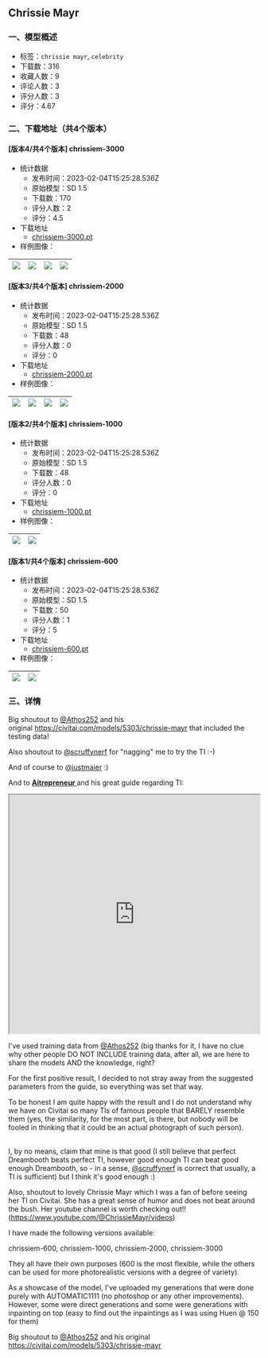 ## Chrissie Mayr
### 一、模型概述

- 标签：`chrissie mayr`, `celebrity`
- 下载数：316
- 收藏人数：9
- 评论人数：3
- 评分人数：3
- 评分：4.67

### 二、下载地址（共4个版本）

#### [版本4/共4个版本] chrissiem-3000

- 统计数据
  - 发布时间：2023-02-04T15:25:28.536Z
  - 原始模型：SD 1.5
  - 下载数：170
  - 评分人数：2
  - 评分：4.5
- 下载地址
  - [chrissiem-3000.pt](https://civitai.com/api/download/models/7773)
- 样例图像：

| <img src="https://image.civitai.com/xG1nkqKTMzGDvpLrqFT7WA/34a63584-29e6-4e07-ef11-0047457d7000/width=450/73083.jpeg" /> | <img src="https://image.civitai.com/xG1nkqKTMzGDvpLrqFT7WA/0f683575-ca37-44bb-54c2-585ad4e37700/width=450/73085.jpeg" /> | <img src="https://image.civitai.com/xG1nkqKTMzGDvpLrqFT7WA/16be0c3b-61f1-47b0-6bfa-dfbe802bcd00/width=450/73071.jpeg" /> | <img src="https://image.civitai.com/xG1nkqKTMzGDvpLrqFT7WA/a77da825-2adb-400a-28be-d723783d5e00/width=450/73068.jpeg" /> |
| ---- | ---- | ---- | ---- |

#### [版本3/共4个版本] chrissiem-2000

- 统计数据
  - 发布时间：2023-02-04T15:25:28.536Z
  - 原始模型：SD 1.5
  - 下载数：48
  - 评分人数：0
  - 评分：0
- 下载地址
  - [chrissiem-2000.pt](https://civitai.com/api/download/models/7771)
- 样例图像：

| <img src="https://image.civitai.com/xG1nkqKTMzGDvpLrqFT7WA/1b502058-c385-4702-3fce-88549ec03500/width=450/73036.jpeg" /> | <img src="https://image.civitai.com/xG1nkqKTMzGDvpLrqFT7WA/b3e8943d-a49f-4c3e-92ca-8a3c7eb07200/width=450/73044.jpeg" /> | <img src="https://image.civitai.com/xG1nkqKTMzGDvpLrqFT7WA/912a4184-d22f-49ae-2f9e-04d941aa5400/width=450/73053.jpeg" /> | <img src="https://image.civitai.com/xG1nkqKTMzGDvpLrqFT7WA/f8274b76-75d8-4f1d-6943-bb19224ced00/width=450/73043.jpeg" /> |
| ---- | ---- | ---- | ---- |

#### [版本2/共4个版本] chrissiem-1000

- 统计数据
  - 发布时间：2023-02-04T15:25:28.536Z
  - 原始模型：SD 1.5
  - 下载数：48
  - 评分人数：0
  - 评分：0
- 下载地址
  - [chrissiem-1000.pt](https://civitai.com/api/download/models/7770)
- 样例图像：

| <img src="https://image.civitai.com/xG1nkqKTMzGDvpLrqFT7WA/ff7a366e-e160-442a-862e-d53ba33efb00/width=450/73030.jpeg" /> | <img src="https://image.civitai.com/xG1nkqKTMzGDvpLrqFT7WA/12bdfc2d-dd8f-44f9-00be-fcc94a581800/width=450/73029.jpeg" /> |
| ---- | ---- |

#### [版本1/共4个版本] chrissiem-600

- 统计数据
  - 发布时间：2023-02-04T15:25:28.536Z
  - 原始模型：SD 1.5
  - 下载数：50
  - 评分人数：1
  - 评分：5
- 下载地址
  - [chrissiem-600.pt](https://civitai.com/api/download/models/7769)
- 样例图像：

| <img src="https://image.civitai.com/xG1nkqKTMzGDvpLrqFT7WA/e3721365-fb5e-43bd-b697-a477d5fac400/width=450/73026.jpeg" /> | <img src="https://image.civitai.com/xG1nkqKTMzGDvpLrqFT7WA/244b8422-1e88-4e1b-22fb-5d507dcad800/width=450/73027.jpeg" /> |
| ---- | ---- |


### 三、详情
<p>Big shoutout to <a target="_blank" rel="ugc" href="https://civitai.com/user/Athos252">@Athos252</a> and his original <a target="_blank" rel="ugc" href="https://civitai.com/models/5303/chrissie-mayr">https://civitai.com/models/5303/chrissie-mayr</a> that included the testing data!</p><p></p><p>Also shoutout to <a target="_blank" rel="ugc" href="https://civitai.com/user/scruffynerf">@scruffynerf</a> for "nagging" me to try the TI :-)</p><p></p><p>And of course to <a target="_blank" rel="ugc" href="https://civitai.com/user/justmaier">@justmaier</a> :)</p><p></p><p>And to <a target="_blank" rel="ugc" href="https://www.youtube.com/@Aitrepreneur"><strong>Aitrepreneur </strong></a>and his great guide regarding TI:</p><div data-youtube-video><iframe width="100%" height="480" allowfullscreen="true" autoplay="false" disablekbcontrols="false" enableiframeapi="false" endtime="0" ivloadpolicy="0" loop="false" modestbranding="false" origin playlist src="https://www.youtube.com/embed/2ityl_dNRNw" start="0"></iframe></div><p></p><p>I've used training data from <a target="_blank" rel="ugc" href="https://civitai.com/user/Athos252">@Athos252</a> (big thanks for it, I have no clue why other people DO NOT INCLUDE training data, after all, we are here to share the models AND the knowledge, right?</p><p></p><p>For the first positive result, I decided to not stray away from the suggested parameters from the guide, so everything was set that way.</p><p></p><p>To be honest I am quite happy with the result and I do not understand why we have on Civitai so many TIs of famous people that BARELY resemble them (yes, the similarity, for the most part, is there, but nobody will be fooled in thinking that it could be an actual photograph of such person).</p><p><br />I, by no means, claim that mine is that good (I still believe that perfect Dreambooth beats perfect TI, however good enough TI can beat good enough Dreambooth, so - in a sense, <a target="_blank" rel="ugc" href="https://civitai.com/user/scruffynerf">@scruffynerf</a> is correct that usually, a TI is sufficient) but I think it's good enough :)</p><p></p><p>Also, shoutout to lovely Chrissie Mayr which I was a fan of before seeing her TI on Civitai. She has a great sense of humor and does not beat around the bush. Her youtube channel is worth checking out!! (<a target="_blank" rel="ugc" href="https://www.youtube.com/@ChrissieMayr/videos">https://www.youtube.com/@ChrissieMayr/videos</a>)</p><p>I have made the following versions available:</p><p>chrissiem-600, chrissiem-1000, chrissiem-2000, chrissiem-3000</p><p></p><p>They all have their own purposes (600 is the most flexible, while the others can be used for more photorealistic versions with a degree of variety).</p><p></p><p>As a showcase of the model, I've uploaded my generations that were done purely with AUTOMATIC1111 (no photoshop or any other improvements). However, some were direct generations and some were generations with inpainting on top (easy to find out the inpaintings as I was using Huen @ 150 for them)</p><p></p><p>Big shoutout to <a target="_blank" rel="ugc" href="https://civitai.com/user/Athos252">@Athos252</a> and his original <a target="_blank" rel="ugc" href="https://civitai.com/models/5303/chrissie-mayr">https://civitai.com/models/5303/chrissie-mayr</a></p>
